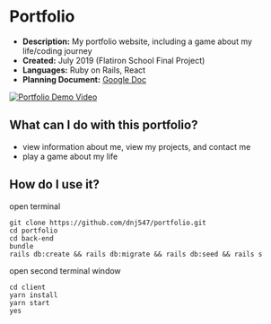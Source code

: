# Portfolio
* **Description:** My portfolio website, including a game about my life/coding journey
* **Created:** July 2019 (Flatiron School Final Project)
* **Languages:** Ruby on Rails, React
* **Planning Document:** [Google Doc](https://docs.google.com/document/d/13h2ila9i0FbKlCbwZ9gls8Ew9TDCw_zVXPkI_BEVWGQ/edit?usp=sharing)

[![Portfolio Demo Video](https://user-images.githubusercontent.com/35350822/62050501-5564bf00-b1df-11e9-8a43-93c5366b3390.png)](https://s3.us-east-2.amazonaws.com/video.9/Portfolio.mp4)

## What can I do with this portfolio?
* view information about me, view my projects, and contact me
* play a game about my life

## How do I use it?
open terminal
```
git clone https://github.com/dnj547/portfolio.git
cd portfolio
cd back-end
bundle
rails db:create && rails db:migrate && rails db:seed && rails s
```
open second terminal window
```
cd client
yarn install
yarn start
yes
```
